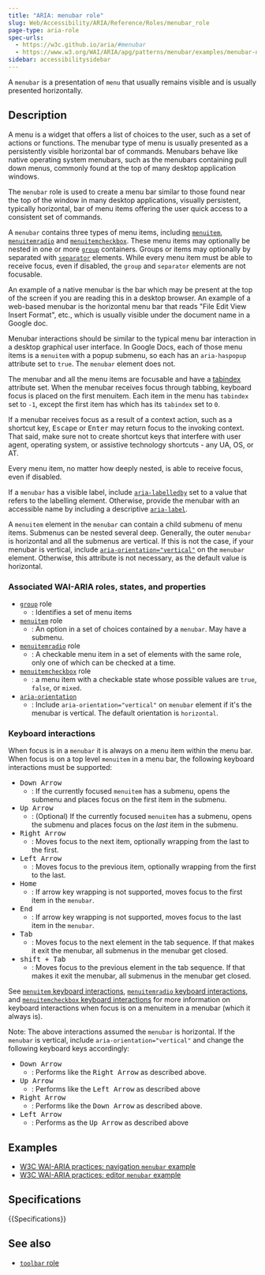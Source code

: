 ```yaml
---
title: "ARIA: menubar role"
slug: Web/Accessibility/ARIA/Reference/Roles/menubar_role
page-type: aria-role
spec-urls:
  - https://w3c.github.io/aria/#menubar
  - https://www.w3.org/WAI/ARIA/apg/patterns/menubar/examples/menubar-navigation/
sidebar: accessibilitysidebar
---
```


A `menubar` is a presentation of `menu` that usually remains visible and is usually presented horizontally.

## Description

A menu is a widget that offers a list of choices to the user, such as a set of actions or functions. The menubar type of menu is usually presented as a persistently visible horizontal bar of commands. Menubars behave like native operating system menubars, such as the menubars containing pull down menus, commonly found at the top of many desktop application windows.

The `menubar` role is used to create a menu bar similar to those found near the top of the window in many desktop applications, visually persistent, typically horizontal, bar of menu items offering the user quick access to a consistent set of commands.

A `menubar` contains three types of menu items, including [`menuitem`](/en-US/docs/Web/Accessibility/ARIA/Reference/Roles/menuitem_role), [`menuitemradio`](/en-US/docs/Web/Accessibility/ARIA/Reference/Roles/menuitemradio_role) and [`menuitemcheckbox`](/en-US/docs/Web/Accessibility/ARIA/Reference/Roles/menuitemcheckbox_role). These menu items may optionally be nested in one or more [`group`](/en-US/docs/Web/Accessibility/ARIA/Reference/Roles/group_role) containers. Groups or items may optionally by separated with [`separator`](/en-US/docs/Web/Accessibility/ARIA/Reference/Roles/separator_role) elements. While every menu item must be able to receive focus, even if disabled, the `group` and `separator` elements are not focusable.

An example of a native menubar is the bar which may be present at the top of the screen if you are reading this in a desktop browser. An example of a web-based menubar is the horizontal menu bar that reads "File Edit View Insert Format", etc., which is usually visible under the document name in a Google doc.

Menubar interactions should be similar to the typical menu bar interaction in a desktop graphical user interface. In Google Docs, each of those menu items is a `menuitem` with a popup submenu, so each has an `aria-haspopup` attribute set to `true`. The `menubar` element does not.

The menubar and all the menu items are focusable and have a [tabindex](/en-US/docs/Web/HTML/Global_attributes/tabindex) attribute set. When the menubar receives focus through tabbing, keyboard focus is placed on the first menuitem. Each item in the menu has `tabindex` set to `-1`, except the first item has which has its `tabindex` set to `0`.

If a menubar receives focus as a result of a context action, such as a shortcut key, <kbd>Escape</kbd> or <kbd>Enter</kbd> may return focus to the invoking context. That said, make sure not to create shortcut keys that interfere with user agent, operating system, or assistive technology shortcuts - any UA, OS, or AT.

Every menu item, no matter how deeply nested, is able to receive focus, even if disabled.

If a `menubar` has a visible label, include [`aria-labelledby`](/en-US/docs/Web/Accessibility/ARIA/Reference/Attributes/aria-labelledby) set to a value that refers to the labelling element. Otherwise, provide the menubar with an accessible name by including a descriptive [`aria-label`](/en-US/docs/Web/Accessibility/ARIA/Reference/Attributes/aria-label).

A `menuitem` element in the `menubar` can contain a child submenu of menu items. Submenus can be nested several deep. Generally, the outer `menubar` is horizontal and all the submenus are vertical. If this is not the case, if your menubar is vertical, include [`aria-orientation="vertical"`](/en-US/docs/Web/Accessibility/ARIA/Reference/Attributes/aria-orientation) on the `menubar` element. Otherwise, this attribute is not necessary, as the default value is horizontal.

### Associated WAI-ARIA roles, states, and properties

- [`group`](/en-US/docs/Web/Accessibility/ARIA/Reference/Roles/group_role) role
  - : Identifies a set of menu items
- [`menuitem`](/en-US/docs/Web/Accessibility/ARIA/Reference/Roles/menuitem_role) role
  - : An option in a set of choices contained by a `menubar`. May have a submenu.
- [`menuitemradio`](/en-US/docs/Web/Accessibility/ARIA/Reference/Roles/menuitemradio_role) role
  - : A checkable menu item in a set of elements with the same role, only one of which can be checked at a time.
- [`menuitemcheckbox`](/en-US/docs/Web/Accessibility/ARIA/Reference/Roles/menuitemcheckbox_role) role
  - : a menu item with a checkable state whose possible values are `true`, `false`, or `mixed`.
- [`aria-orientation`](/en-US/docs/Web/Accessibility/ARIA/Reference/Attributes/aria-orientation)
  - : Include `aria-orientation="vertical"` on `menubar` element if it's the menubar is vertical. The default orientation is `horizontal`.

### Keyboard interactions

When focus is in a `menubar` it is always on a menu item within the menu bar. When focus is on a top level `menuitem` in a menu bar, the following keyboard interactions must be supported:

- <kbd>Down Arrow</kbd>
  - : If the currently focused `menuitem` has a submenu, opens the submenu and places focus on the first item in the submenu.
- <kbd>Up Arrow</kbd>
  - : (Optional) If the currently focused `menuitem` has a submenu, opens the submenu and places focus on the _last_ item in the submenu.
- <kbd>Right Arrow</kbd>
  - : Moves focus to the next item, optionally wrapping from the last to the first.
- <kbd>Left Arrow</kbd>
  - : Moves focus to the previous item, optionally wrapping from the first to the last.
- <kbd>Home</kbd>
  - : If arrow key wrapping is not supported, moves focus to the first item in the `menubar`.
- <kbd>End</kbd>
  - : If arrow key wrapping is not supported, moves focus to the last item in the `menubar`.
- <kbd>Tab</kbd>
  - : Moves focus to the next element in the tab sequence. If that makes it exit the menubar, all submenus in the menubar get closed.
- <kbd>shift + Tab</kbd>
  - : Moves focus to the previous element in the tab sequence. If that makes it exit the menubar, all submenus in the menubar get closed.

See [`menuitem` keyboard interactions](/en-US/docs/Web/Accessibility/ARIA/Reference/Roles/menuitem_role#keyboard_interactions), [`menuitemradio` keyboard interactions](/en-US/docs/Web/Accessibility/ARIA/Reference/Roles/menuitemradio_role#keyboard_interactions), and [`menuitemcheckbox` keyboard interactions](/en-US/docs/Web/Accessibility/ARIA/Reference/Roles/menuitemcheckbox_role#keyboard_interactions) for more information on keyboard interactions when focus is on a menuitem in a menubar (which it always is).

Note: The above interactions assumed the `menubar` is horizontal. If the `menubar` is vertical, include `aria-orientation="vertical"` and change the following keyboard keys accordingly:

- <kbd>Down Arrow</kbd>
  - : Performs like the <kbd>Right Arrow</kbd> as described above.
- <kbd>Up Arrow</kbd>
  - : Performs like the <kbd>Left Arrow</kbd> as described above
- <kbd>Right Arrow</kbd>
  - : Performs like the <kbd>Down Arrow</kbd> as described above.
- <kbd>Left Arrow</kbd>
  - : Performs as the <kbd>Up Arrow</kbd> as described above

## Examples

- [W3C WAI-ARIA practices: navigation `menubar` example](https://www.w3.org/WAI/ARIA/apg/patterns/menubar/examples/menubar-navigation/)
- [W3C WAI-ARIA practices: editor `menubar` example](https://www.w3.org/WAI/ARIA/apg/patterns/menubar/examples/menubar-editor/)

## Specifications

{{Specifications}}

## See also

- [`toolbar` role](/en-US/docs/Web/Accessibility/ARIA/Reference/Roles/toolbar_role)

